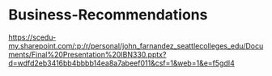 # Business-Recommendations

https://scedu-my.sharepoint.com/:p:/r/personal/john_farnandez_seattlecolleges_edu/Documents/Final%20Presentation%20IBN330.pptx?d=wdfd2eb3416bb4bbbb14ea8a7abeef011&csf=1&web=1&e=f5gdI4
